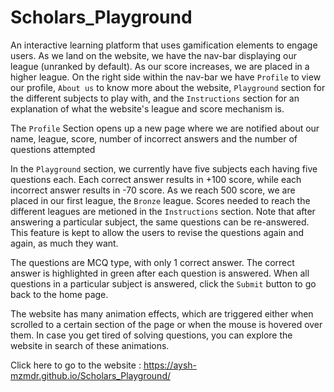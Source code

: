 # Scholars_Playground
An interactive learning platform that uses gamification elements to engage users. As we land on the website, we have the nav-bar displaying our league (unranked by default). As our score increases, we are placed in a higher league. On the right side within the nav-bar we have `Profile` to view our profile, `About us` to know more about the website, `Playground` section for the different subjects to play with, and the `Instructions` section for an explanation of what the website's league and score mechanism is.

The `Profile` Section opens up a new page where we are notified about our name, league, score, number of incorrect answers and the number of questions attempted

In the `Playground` section, we currently have five subjects each having five questions each. Each correct answer results in +100 score, while each incorrect answer results in -70 score. As we reach 500 score, we are placed in our first league, the `Bronze` league. Scores needed to reach the different leagues are metioned in the `Instructions` section. Note that after answering a particular subject, the same questions can be re-answered. This feature is kept to allow the users to revise the questions again and again, as much they want.

The questions are MCQ type, with only 1 correct answer. The correct answer is highlighted in green after each question is answered. When all questions in a particular subject is answered, click the `Submit` button to go back to the home page.

The website has many animation effects, which are triggered either when scrolled to a certain section of the page or when the mouse is hovered over them. In case you get tired of solving questions, you can explore the website in search of these animations.

Click here to go to the website : https://aysh-mzmdr.github.io/Scholars_Playground/